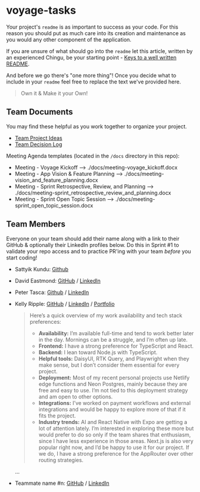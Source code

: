 # voyage-tasks

Your project's `readme` is as important to success as your code. For
this reason you should put as much care into its creation and maintenance
as you would any other component of the application.

If you are unsure of what should go into the `readme` let this article,
written by an experienced Chingu, be your starting point -
[Keys to a well written README](https://tinyurl.com/yk3wubft).

And before we go there's "one more thing"! Once you decide what to include
in your `readme` feel free to replace the text we've provided here.

> Own it & Make it your Own!

## Team Documents

You may find these helpful as you work together to organize your project.

- [Team Project Ideas](./docs/team_project_ideas.md)
- [Team Decision Log](./docs/team_decision_log.md)

Meeting Agenda templates (located in the `/docs` directory in this repo):

- Meeting - Voyage Kickoff --> ./docs/meeting-voyage_kickoff.docx
- Meeting - App Vision & Feature Planning --> ./docs/meeting-vision_and_feature_planning.docx
- Meeting - Sprint Retrospective, Review, and Planning --> ./docs/meeting-sprint_retrospective_review_and_planning.docx
- Meeting - Sprint Open Topic Session --> ./docs/meeting-sprint_open_topic_session.docx

## Team Members

Everyone on your team should add their name along with a link to their GitHub
& optionally their LinkedIn profiles below. Do this in Sprint #1 to validate
your repo access and to practice PR'ing with your team _before_ you start
coding!

- Sattyik Kundu: [Github](https://github.com/SattyikKundu)
- David Eastmond: [GitHub](https://github.com/davideastmond) / [LinkedIn](https://www.linkedin.com/in/david-eastmond-2783ab18a/)
- Peter Tasca: [Github](https://github.com/tascapeter514) / [LinkedIn](https://www.linkedin.com/in/peter-tasca/)
- Kelly Ripple: [GitHub](https://github.com/kripple) / [LinkedIn](https://www.linkedin.com/in/kellymripple) / [Portfolio](https://kellyripple.com/)

    > Here’s a quick overview of my work availability and tech stack preferences:
    >
    > - **Availability:** I’m available full-time and tend to work better later in the day. Mornings can be a struggle, and I’m often up late.
    > - **Frontend:** I have a strong preference for TypeScript and React.
    > - **Backend:** I lean toward Node.js with TypeScript.
    > - **Helpful tools:** DaisyUI, RTK Query, and Playwright when they make sense, but I don’t consider them essential for every project.
    > - **Deployment:** Most of my recent personal projects use Netlify edge functions and Neon Postgres, mainly because they are free and easy to use. I’m not tied to this deployment strategy and am open to other options.
    > - **Integrations:** I’ve worked on payment workflows and external integrations and would be happy to explore more of that if it fits the project.
    > - **Industry trends:** AI and React Native with Expo are getting a lot of attention lately. I’m interested in exploring these more but would prefer to do so only if the team shares that enthusiasm, since I have less experience in those areas. Next.js is also very popular right now, and I’d be happy to use it for our project. If we do, I have a strong preference for the AppRouter over other routing strategies.

  ...

- Teammate name #n: [GitHub](https://github.com/ghaccountname) / [LinkedIn](https://linkedin.com/in/liaccountname)
